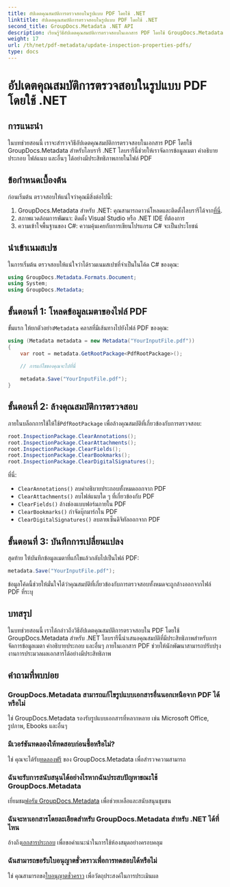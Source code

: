 ```yaml
---
title: อัปเดตคุณสมบัติการตรวจสอบในรูปแบบ PDF โดยใช้ .NET
linktitle: อัปเดตคุณสมบัติการตรวจสอบในรูปแบบ PDF โดยใช้ .NET
second_title: GroupDocs.Metadata .NET API
description: เรียนรู้วิธีอัปเดตคุณสมบัติการตรวจสอบในเอกสาร PDF โดยใช้ GroupDocs.Metadata สำหรับ .NET จัดการข้อมูลเมตาและคำอธิบายประกอบอย่างมีประสิทธิภาพด้วย C#
weight: 17
url: /th/net/pdf-metadata/update-inspection-properties-pdfs/
type: docs
---
```

# อัปเดตคุณสมบัติการตรวจสอบในรูปแบบ PDF โดยใช้ .NET

## การแนะนำ
ในบทช่วยสอนนี้ เราจะสำรวจวิธีอัปเดตคุณสมบัติการตรวจสอบในเอกสาร PDF โดยใช้ GroupDocs.Metadata สำหรับไลบรารี .NET ไลบรารีนี้ช่วยให้เราจัดการข้อมูลเมตา คำอธิบายประกอบ ไฟล์แนบ และอื่นๆ ได้อย่างมีประสิทธิภาพภายในไฟล์ PDF
## ข้อกำหนดเบื้องต้น
ก่อนเริ่มต้น ตรวจสอบให้แน่ใจว่าคุณมีสิ่งต่อไปนี้:
1.  GroupDocs.Metadata สำหรับ .NET: คุณสามารถดาวน์โหลดและติดตั้งไลบรารีได้จาก[ที่นี่](https://releases.groupdocs.com/metadata/net/).
2. สภาพแวดล้อมการพัฒนา: ติดตั้ง Visual Studio หรือ .NET IDE ที่ต้องการ
3. ความเข้าใจพื้นฐานของ C#: ความคุ้นเคยกับการเขียนโปรแกรม C# จะเป็นประโยชน์

## นำเข้าเนมสเปซ
ในการเริ่มต้น ตรวจสอบให้แน่ใจว่าได้รวมเนมสเปซที่จำเป็นในโค้ด C# ของคุณ:
```csharp
using GroupDocs.Metadata.Formats.Document;
using System;
using GroupDocs.Metadata;
```
## ขั้นตอนที่ 1: โหลดข้อมูลเมตาของไฟล์ PDF
 ขั้นแรก ให้ยกตัวอย่าง`Metadata` คลาสที่มีเส้นทางไปยังไฟล์ PDF ของคุณ:
```csharp
using (Metadata metadata = new Metadata("YourInputFile.pdf"))
{
    var root = metadata.GetRootPackage<PdfRootPackage>();
    
    // การแก้ไขของคุณจะไปที่นี่
    
    metadata.Save("YourInputFile.pdf");
}
```
## ขั้นตอนที่ 2: ล้างคุณสมบัติการตรวจสอบ
 ภายในบล็อกการใช้ให้ใช้`PdfRootPackage` เพื่อล้างคุณสมบัติที่เกี่ยวข้องกับการตรวจสอบ:
```csharp
root.InspectionPackage.ClearAnnotations();
root.InspectionPackage.ClearAttachments();
root.InspectionPackage.ClearFields();
root.InspectionPackage.ClearBookmarks();
root.InspectionPackage.ClearDigitalSignatures();
```
ที่นี่:
- `ClearAnnotations()` ลบคำอธิบายประกอบทั้งหมดออกจาก PDF
- `ClearAttachments()` ลบไฟล์แนบใด ๆ ที่เกี่ยวข้องกับ PDF
- `ClearFields()` ล้างช่องแบบฟอร์มภายใน PDF
- `ClearBookmarks()` กำจัดบุ๊กมาร์กใน PDF
- `ClearDigitalSignatures()` ลบลายเซ็นดิจิทัลออกจาก PDF
## ขั้นตอนที่ 3: บันทึกการเปลี่ยนแปลง
สุดท้าย ให้บันทึกข้อมูลเมตาที่แก้ไขแล้วกลับไปเป็นไฟล์ PDF:
```csharp
metadata.Save("YourInputFile.pdf");
```
ข้อมูลโค้ดนี้ช่วยให้มั่นใจได้ว่าคุณสมบัติที่เกี่ยวข้องกับการตรวจสอบทั้งหมดจะถูกล้างออกจากไฟล์ PDF ที่ระบุ

## บทสรุป
ในบทช่วยสอนนี้ เราได้กล่าวถึงวิธีอัปเดตคุณสมบัติการตรวจสอบใน PDF โดยใช้ GroupDocs.Metadata สำหรับ .NET ไลบรารีนี้นำเสนอคุณสมบัติที่มีประสิทธิภาพสำหรับการจัดการข้อมูลเมตา คำอธิบายประกอบ และอื่นๆ ภายในเอกสาร PDF ช่วยให้นักพัฒนาสามารถปรับปรุงงานการประมวลผลเอกสารได้อย่างมีประสิทธิภาพ

## คำถามที่พบบ่อย
### GroupDocs.Metadata สามารถแก้ไขรูปแบบเอกสารอื่นนอกเหนือจาก PDF ได้หรือไม่
ใช่ GroupDocs.Metadata รองรับรูปแบบเอกสารที่หลากหลาย เช่น Microsoft Office, รูปภาพ, Ebooks และอื่นๆ
### มีเวอร์ชันทดลองให้ทดสอบก่อนซื้อหรือไม่?
 ใช่ คุณจะได้รับ[ทดลองฟรี](https://releases.groupdocs.com/) ของ GroupDocs.Metadata เพื่อสำรวจความสามารถ
### ฉันจะรับการสนับสนุนได้อย่างไรหากฉันประสบปัญหาขณะใช้ GroupDocs.Metadata
 เยี่ยมชม[ฟอรัม GroupDocs.Metadata](https://forum.groupdocs.com/c/metadata/14) เพื่อช่วยเหลือและสนับสนุนชุมชน
### ฉันจะหาเอกสารโดยละเอียดสำหรับ GroupDocs.Metadata สำหรับ .NET ได้ที่ไหน
 อ้างถึง[เอกสารประกอบ](https://tutorials.groupdocs.com/metadata/net/) เพื่อขอคำแนะนำในการใช้ห้องสมุดอย่างครอบคลุม
### ฉันสามารถขอรับใบอนุญาตชั่วคราวเพื่อการทดสอบได้หรือไม่
 ใช่ คุณสามารถขอ[ใบอนุญาตชั่วคราว](https://purchase.groupdocs.com/temporary-license/) เพื่อวัตถุประสงค์ในการประเมินผล